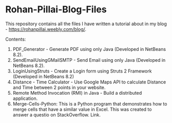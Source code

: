 # Rohan-Pillai-Blog-Files
This repository contains all the files I have written a tutorial about in my blog - https://rohanpillai.weebly.com/blog/.

Contents:
1) PDF_Generator - Generate PDF using only Java (Developed in NetBeans 8.2).
2) SendEmailUsingGMailSMTP - Send Email using only Java (Developed in NetBeans 8.2).
3) LoginUsingStruts - Create a Login form using Struts 2 Framework (Developed in NetBeans 8.2)
4) Distance - Time Calculator - Use Google Maps API to calculate Distance and Time between 2 points in your website.
5) Remote Method Invocation (RMI) in Java - Build a distributed application.
6) Merge-Cells-Python: This is a Python program that demonstrates how to merge cells that have a similar value in Excel. This was created to answer a questio on StackOverflow. Link.
